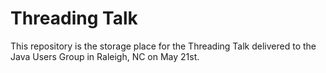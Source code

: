 # Threading Talk

This repository is the storage place for the Threading Talk delivered to the Java Users Group in Raleigh, NC on May 21st.
